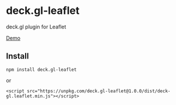 # deck.gl-leaflet

deck.gl plugin for Leaflet

[Demo](https://zakjan.github.io/deck-gl.leaflet/)

<!-- <img src="docs/screenshot@2x.jpg" alt="Screenshot" width="640" height="320"> -->

## Install

```
npm install deck.gl-leaflet
```

or

```
<script src="https://unpkg.com/deck.gl-leaflet@1.0.0/dist/deck-gl.leaflet.min.js"></script>
```
